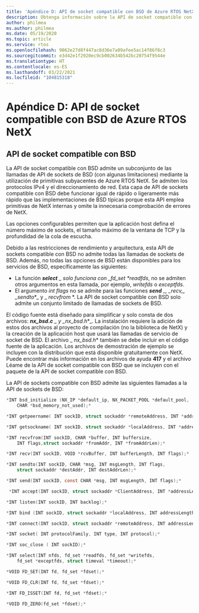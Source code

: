 ```yaml
---
title: 'Apéndice D: API de socket compatible con BSD de Azure RTOS NetX'
description: Obtenga información sobre la API de socket compatible con BSD para IPv4.
author: philmea
ms.author: philmea
ms.date: 05/19/2020
ms.topic: article
ms.service: rtos
ms.openlocfilehash: 9062e27d8f447ac8d36e7a09afee5ac14f86f8c3
ms.sourcegitcommit: e3d42e1f2920ec9cb002634b542bc20754f9544e
ms.translationtype: HT
ms.contentlocale: es-ES
ms.lasthandoff: 03/22/2021
ms.locfileid: "104815318"
---
```

# <a name="appendix-d---azure-rtos-netx-bsd-compatible-socket-api"></a>Apéndice D: API de socket compatible con BSD de Azure RTOS NetX

## <a name="bsd-compatible-socket-api"></a>API de socket compatible con BSD

La API de socket compatible con BSD admite un subconjunto de las llamadas de API de sockets de BSD (con algunas limitaciones) mediante la utilización de primitivas subyacentes de Azure RTOS NetX. Se admiten los protocolos IPv4 y el direccionamiento de red. Esta capa de API de sockets compatible con BSD debe funcionar igual de rápido o ligeramente más rápido que las implementaciones de BSD típicas porque esta API emplea primitivas de NetX internas y omite la innecesaria comprobación de errores de NetX.

Las opciones configurables permiten que la aplicación host defina el número máximo de sockets, el tamaño máximo de la ventana de TCP y la profundidad de la cola de escucha.

Debido a las restricciones de rendimiento y arquitectura, esta API de sockets compatible con BSD no admite todas las llamadas de sockets de BSD. Además, no todas las opciones de BSD están disponibles para los servicios de BSD, específicamente las siguientes:

- La función ***select** _ solo funciona con _fd_set \*readfds*, no se admiten otros argumentos en esta llamada, por ejemplo, *writefds* o *exceptfds*.
- El argumento *int flags* no se admite para las funciones ***send** _, _*_recv_*_, _*_sendto_*_ y _ *_recvfrom_* *. La API de socket compatible con BSD solo admite un conjunto limitado de llamadas de sockets de BSD.

El código fuente está diseñado para simplificar y solo consta de dos archivos: ***nx_bsd.c** _ y _*_nx_bsd.h_*_. La instalación requiere la adición de estos dos archivos al proyecto de compilación (no la biblioteca de NetX) y la creación de la aplicación host que usará las llamadas de servicio de socket de BSD. El archivo _ *_nx_bsd.h_** también se debe incluir en el código fuente de la aplicación. Los archivos de demostración de ejemplo se incluyen con la distribución que está disponible gratuitamente con NetX. Puede encontrar más información en los archivos de ayuda **417** y el archivo Léame de la API de socket compatible con BSD que se incluyen con el paquete de la API de socket compatible con BSD.

La API de sockets compatible con BSD admite las siguientes llamadas a la API de sockets de BSD:

```C
*INT bsd_initialize (NX_IP *default_ip, NX_PACKET_POOL *default_pool,
    CHAR *bsd_memory_not_used);*

*INT getpeername( INT sockID, struct sockaddr *remoteAddress, INT *addressLength);*

*INT getsockname( INT sockID, struct sockaddr *localAddress, INT *addressLength);*

*INT recvfrom(INT sockID, CHAR *buffer, INT buffersize,
    INT flags,struct sockaddr *fromAddr, INT *fromAddrLen);*

*INT recv(INT sockID, VOID *rcvBuffer, INT bufferLength, INT flags);*

*INT sendto(INT sockID, CHAR *msg, INT msgLength, INT flags,
    struct sockaddr *destAddr, INT destAddrLen);*

*INT send(INT sockID, const CHAR *msg, INT msgLength, INT flags);*

 *INT accept(INT sockID, struct sockaddr *ClientAddress, INT *addressLength);*

*INT listen(INT sockID, INT backlog);*

*INT bind (INT sockID, struct sockaddr *localAddress, INT addressLength);*

*INT connect(INT sockID, struct sockaddr *remoteAddress, INT addressLength);*

*INT socket( INT protocolFamily, INT type, INT protocol);*

*INT soc_close ( INT sockID);*

*INT select(INT nfds, fd_set *readfds, fd_set *writefds,
    fd_set *exceptfds, struct timeval *timeout);*

*VOID FD_SET(INT fd, fd_set *fdset);*

*VOID FD_CLR(INT fd, fd_set *fdset);*

*INT FD_ISSET(INT fd, fd_set *fdset);*

*VOID FD_ZERO(fd_set *fdset);*

```
